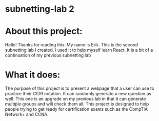 # subnetting-lab 2
 
# About this project:
Hello! Thanks for reading this. My name is Erik. This is the second subnetting lab I created. I used it to help myself learn React. It is a bit of a continuation of my previous subnetting lab

# What it does:
The purpose of this project is to present a webpage that a user can use to practice their CIDR notation. It can randomly generate a new question as well. This one is an upgrade on my previous lab in that it can generate multiple groups and will check them all. This project is designed to help people trying to get ready for certification exams such as the CompTIA Network+ and CCNA.
